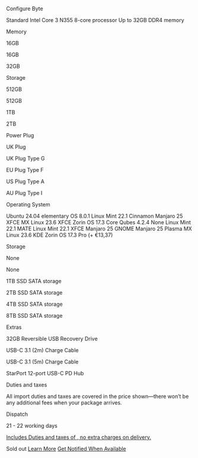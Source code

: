 Configure
Byte

Standard
Intel Core 3 N355 8-core processor
Up to 32GB DDR4 memory

 Memory

 16GB

16GB

32GB

 Storage

 512GB

512GB

1TB

2TB

 Power Plug

 UK Plug

UK Plug  Type G

EU Plug  Type F

US Plug  Type A

AU Plug  Type I

Operating System

 Ubuntu 24.04  elementary OS 8.0.1  Linux Mint 22.1 Cinnamon  Manjaro 25 XFCE  MX Linux 23.6 XFCE  Zorin OS 17.3 Core  Qubes 4.2.4  None  Linux Mint 22.1 MATE  Linux Mint 22.1 XFCE  Manjaro 25 GNOME  Manjaro 25 Plasma  MX Linux 23.6 KDE  Zorin OS 17.3 Pro (+ €13,37)

 Storage

 None

None

1TB SSD  SATA storage

2TB SSD  SATA storage

4TB SSD  SATA storage

8TB SSD  SATA storage

Extras

32GB Reversible USB Recovery Drive

USB-C 3.1 (2m)  Charge Cable

USB-C 3.1 (5m)  Charge Cable

StarPort 12-port USB-C PD Hub

 Duties and taxes

 All import duties and taxes are covered in the price shown—there won’t be any additional fees when your package arrives.

Dispatch

21 - 22 working days

[Includes Duties and taxes of , no extra charges on delivery.](#tax)

 Sold out [Learn More](/pages/byte) [Get Notified When Available](#)

